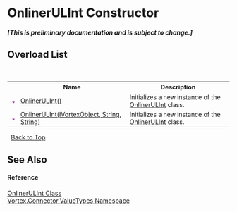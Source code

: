 # OnlinerULInt Constructor 
 _**\[This is preliminary documentation and is subject to change.\]**_


## Overload List
&nbsp;<table><tr><th></th><th>Name</th><th>Description</th></tr><tr><td>![Public method](media/pubmethod.gif "Public method")</td><td><a href="M_Vortex_Connector_ValueTypes_OnlinerULInt__ctor.md">OnlinerULInt()</a></td><td>
Initializes a new instance of the <a href="T_Vortex_Connector_ValueTypes_OnlinerULInt.md">OnlinerULInt</a> class.</td></tr><tr><td>![Public method](media/pubmethod.gif "Public method")</td><td><a href="M_Vortex_Connector_ValueTypes_OnlinerULInt__ctor_1.md">OnlinerULInt(IVortexObject, String, String)</a></td><td>
Initializes a new instance of the <a href="T_Vortex_Connector_ValueTypes_OnlinerULInt.md">OnlinerULInt</a> class.</td></tr></table>&nbsp;
<a href="#onlinerulint-constructor">Back to Top</a>

## See Also


#### Reference
<a href="T_Vortex_Connector_ValueTypes_OnlinerULInt.md">OnlinerULInt Class</a><br /><a href="N_Vortex_Connector_ValueTypes.md">Vortex.Connector.ValueTypes Namespace</a><br />